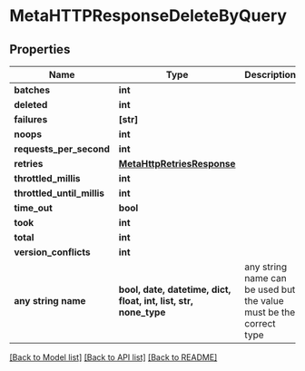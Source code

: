# MetaHTTPResponseDeleteByQuery


## Properties
Name | Type | Description | Notes
------------ | ------------- | ------------- | -------------
**batches** | **int** |  | [optional] 
**deleted** | **int** |  | [optional] 
**failures** | **[str]** |  | [optional] 
**noops** | **int** |  | [optional] 
**requests_per_second** | **int** |  | [optional] 
**retries** | [**MetaHttpRetriesResponse**](MetaHttpRetriesResponse.md) |  | [optional] 
**throttled_millis** | **int** |  | [optional] 
**throttled_until_millis** | **int** |  | [optional] 
**time_out** | **bool** |  | [optional] 
**took** | **int** |  | [optional] 
**total** | **int** |  | [optional] 
**version_conflicts** | **int** |  | [optional] 
**any string name** | **bool, date, datetime, dict, float, int, list, str, none_type** | any string name can be used but the value must be the correct type | [optional]

[[Back to Model list]](../README.md#documentation-for-models) [[Back to API list]](../README.md#documentation-for-api-endpoints) [[Back to README]](../README.md)



